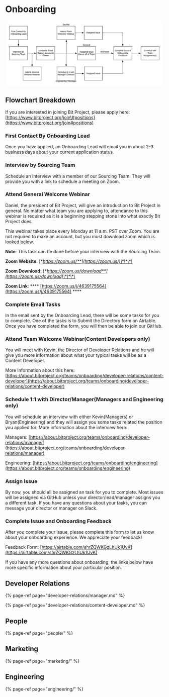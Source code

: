 # Onboarding



![](../../.gitbook/assets/blank-diagram.jpeg)

## Flowchart Breakdown

If you are interested in joining Bit Project, please apply here: [https://www.bitproject.org/join\#positions](https://www.bitproject.org/join#positions)

### First Contact By Onboarding Lead

Once you have applied, an Onboarding Lead will email you in about 2-3 business days about your current application status. 

### Interview by Sourcing Team

Schedule an interview with a member of our Sourcing Team. They will provide you with a link to schedule a meeting on Zoom.

### Attend General Welcome Webinar

Daniel, the president of Bit Project, will give an introduction to Bit Project in general. No matter what team you are applying to, attendance to this webinar is required as it is a beginning stepping stone into what exactly Bit Project does.

This webinar takes place every Monday at 11 a.m. PST over Zoom. You are not required to make an account, but you must download zoom which is looked below.

**Note**: This task can be done before your interview with the Sourcing Team.

**Zoom Website:** [**https://zoom.us/**](https://zoom.us/)\*\*\*\*

**Zoom Download:** [**https://zoom.us/download**](https://zoom.us/download)\*\*\*\*

**Zoom Link**: **** [https://zoom.us/j/4639175564](https://zoom.us/j/4639175564) ****

### **Complete Email Tasks**

In the email sent by the Onboarding Lead, there will be some tasks for you to complete. One of the tasks is to Submit the Directory form on Airtable. Once you have completed the form, you will then be able to join our GitHub.

### Attend Team Welcome Webinar\(Content Developers only\)

You will meet with Kevin, the Director of Developer Relations and he will give you more information about what your typical tasks will be as a Content Developer. 

More Information about this here: [https://about.bitproject.org/teams/onboarding/developer-relations/content-developer](https://about.bitproject.org/teams/onboarding/developer-relations/content-developer)

### Schedule 1:1 with Director/Manager\(Managers and Engineering only\)

You will schedule an interview with either Kevin\(Managers\) or Bryan\(Engineering\) and they will assign you some tasks related the position you applied for. More information about the interview here:

Managers: [https://about.bitproject.org/teams/onboarding/developer-relations/manager](https://about.bitproject.org/teams/onboarding/developer-relations/manager)

Engineering: [https://about.bitproject.org/teams/onboarding/engineering](https://about.bitproject.org/teams/onboarding/engineering)

### Assign Issue

By now, you should all be assigned an task for you to complete. Most issues will be assigned via GitHub unless your director/lead/manager assigns you a different task. If you have any questions about your tasks, you can message your director or manager on Slack. 

### Complete Issue and Onboarding Feedback

After you complete your issue, please complete this form to let us know about your onboarding experience. We appreciate your feedback!

Feedback Form: [https://airtable.com/shrZQWKGzLhUk1UvK](https://airtable.com/shrZQWKGzLhUk1UvK)

If you have any more questions about onboarding, the links below have more specific information about your particular position.

## Developer Relations

{% page-ref page="developer-relations/manager.md" %}

{% page-ref page="developer-relations/content-developer.md" %}

## People

{% page-ref page="people/" %}

## Marketing

{% page-ref page="marketing/" %}

## Engineering

{% page-ref page="engineering/" %}



